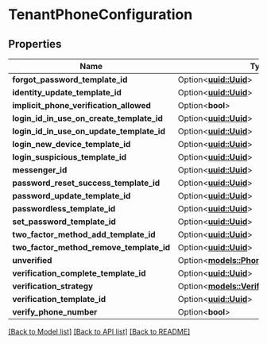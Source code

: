 # TenantPhoneConfiguration

## Properties

Name | Type | Description | Notes
------------ | ------------- | ------------- | -------------
**forgot_password_template_id** | Option<[**uuid::Uuid**](uuid::Uuid.md)> |  | [optional]
**identity_update_template_id** | Option<[**uuid::Uuid**](uuid::Uuid.md)> |  | [optional]
**implicit_phone_verification_allowed** | Option<**bool**> |  | [optional]
**login_id_in_use_on_create_template_id** | Option<[**uuid::Uuid**](uuid::Uuid.md)> |  | [optional]
**login_id_in_use_on_update_template_id** | Option<[**uuid::Uuid**](uuid::Uuid.md)> |  | [optional]
**login_new_device_template_id** | Option<[**uuid::Uuid**](uuid::Uuid.md)> |  | [optional]
**login_suspicious_template_id** | Option<[**uuid::Uuid**](uuid::Uuid.md)> |  | [optional]
**messenger_id** | Option<[**uuid::Uuid**](uuid::Uuid.md)> |  | [optional]
**password_reset_success_template_id** | Option<[**uuid::Uuid**](uuid::Uuid.md)> |  | [optional]
**password_update_template_id** | Option<[**uuid::Uuid**](uuid::Uuid.md)> |  | [optional]
**passwordless_template_id** | Option<[**uuid::Uuid**](uuid::Uuid.md)> |  | [optional]
**set_password_template_id** | Option<[**uuid::Uuid**](uuid::Uuid.md)> |  | [optional]
**two_factor_method_add_template_id** | Option<[**uuid::Uuid**](uuid::Uuid.md)> |  | [optional]
**two_factor_method_remove_template_id** | Option<[**uuid::Uuid**](uuid::Uuid.md)> |  | [optional]
**unverified** | Option<[**models::PhoneUnverifiedOptions**](PhoneUnverifiedOptions.md)> |  | [optional]
**verification_complete_template_id** | Option<[**uuid::Uuid**](uuid::Uuid.md)> |  | [optional]
**verification_strategy** | Option<[**models::VerificationStrategy**](VerificationStrategy.md)> |  | [optional]
**verification_template_id** | Option<[**uuid::Uuid**](uuid::Uuid.md)> |  | [optional]
**verify_phone_number** | Option<**bool**> |  | [optional]

[[Back to Model list]](../README.md#documentation-for-models) [[Back to API list]](../README.md#documentation-for-api-endpoints) [[Back to README]](../README.md)


